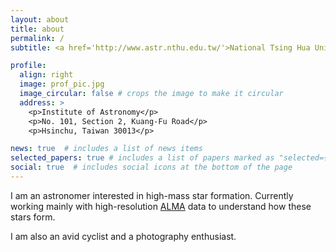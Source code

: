 ```yaml
---
layout: about
title: about
permalink: /
subtitle: <a href='http://www.astr.nthu.edu.tw/'>National Tsing Hua University</a>. folguin@phys.nthu.edu.tw

profile:
  align: right
  image: prof_pic.jpg
  image_circular: false # crops the image to make it circular
  address: >
    <p>Institute of Astronomy</p>
    <p>No. 101, Section 2, Kuang-Fu Road</p>
    <p>Hsinchu, Taiwan 30013</p>

news: true  # includes a list of news items
selected_papers: true # includes a list of papers marked as "selected={true}"
social: true  # includes social icons at the bottom of the page
---
```


I am an astronomer interested in high-mass star formation. Currently working mainly with high-resolution [ALMA](https://almascience.nao.ac.jp/) data to understand how these stars form.

I am also an avid cyclist and a photography enthusiast.
